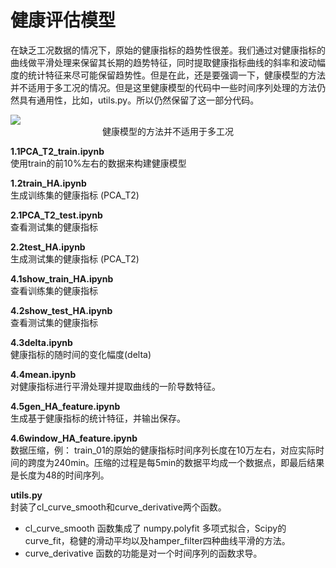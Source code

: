 # 健康评估模型

在缺乏工况数据的情况下，原始的健康指标的趋势性很差。我们通过对健康指标的曲线做平滑处理来保留其长期的趋势特征，同时提取健康指标曲线的斜率和波动幅度的统计特征来尽可能保留趋势性。但是在此，还是要强调一下，健康模型的方法并不适用于多工况的情况。但是这里健康模型的代码中一些时间序列处理的方法仍然具有通用性，比如，utils.py。所以仍然保留了这一部分代码。  
 <div><img src="https://github.com/ultimatejoe/rul_of_cutter/blob/master/%E5%81%A5%E5%BA%B7%E6%8C%87%E6%A0%87%E6%95%88%E6%9E%9C%E4%B8%8D%E7%90%86%E6%83%B3.PNG"/>                        
</div>  
<center>健康模型的方法并不适用于多工况</center>  

**1.1PCA_T2_train.ipynb**  
使用train的前10%左右的数据来构建健康模型

**1.2train_HA.ipynb**  
生成训练集的健康指标 (PCA_T2)

**2.1PCA_T2_test.ipynb**  
查看测试集的健康指标

**2.2test_HA.ipynb**  
生成测试集的健康指标 (PCA_T2)

**4.1show_train_HA.ipynb**  
查看训练集的健康指标

**4.2show_test_HA.ipynb**  
查看测试集的健康指标

**4.3delta.ipynb**  
健康指标的随时间的变化幅度(delta)

**4.4mean.ipynb**  
对健康指标进行平滑处理并提取曲线的一阶导数特征。

**4.5gen_HA_feature.ipynb**  
生成基于健康指标的统计特征，并输出保存。

**4.6window_HA_feature.ipynb**  
数据压缩，例：
train_01的原始的健康指标时间序列长度在10万左右，对应实际时间的跨度为240min。压缩的过程是每5min的数据平均成一个数据点，即最后结果是长度为48的时间序列。

**utils.py**  
封装了cl_curve_smooth和curve_derivative两个函数。

 - cl_curve_smooth
 函数集成了 numpy.polyfit 多项式拟合，Scipy的curve_fit，稳健的滑动平均以及hamper_filter四种曲线平滑的方法。
 - curve_derivative
 函数的功能是对一个时间序列的函数求导。


